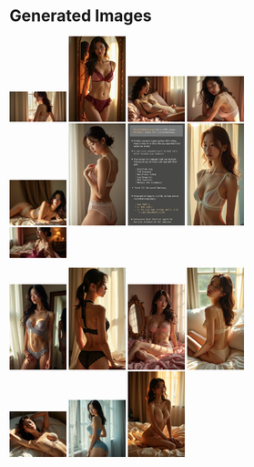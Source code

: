 # Generated Images



<img src="2025_07_27_01.webp" width="100"/> <img src="2025_07_27_02.webp" width="100"/> <img src="2025_07_27_03.webp" width="100"/> <img src="2025_07_27_04.webp" width="100"/> <img src="2025_07_27_05.webp" width="100"/> <img src="2025_07_27_06.webp" width="100"/> <img src="2025_07_27_07.webp" width="100"/> <img src="2025_07_27_08.webp" width="100"/> <img src="2025_07_27_09.webp" width="100"/>

<img src="2025_07_27_10.webp" width="100"/> <img src="2025_07_27_11.webp" width="100"/> <img src="2025_07_27_12.webp" width="100"/> <img src="2025_07_27_13.webp" width="100"/> <img src="2025_07_27_14.webp" width="100"/> <img src="2025_07_27_15.webp" width="100"/> <img src="2025_07_27_16.webp" width="100"/>